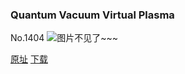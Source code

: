 ### Quantum Vacuum Virtual Plasma
No.1404
![图片不见了~~~](https://imgs.xkcd.com/comics/quantum_vacuum_virtual_plasma.png)

[原址](https://xkcd.com//1404) [下载](https://imgs.xkcd.com/comics/quantum_vacuum_virtual_plasma.png)

